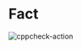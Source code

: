 # Fact
![cppcheck-action](https://github.com/stepin104475/Fact/workflows/cppcheck-action/badge.svg)
